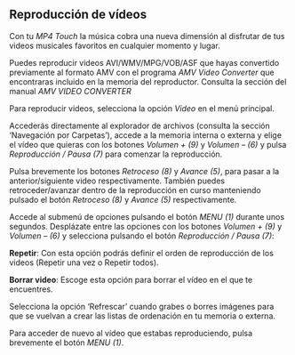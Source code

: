 ## Reproducción de vídeos

Con tu *MP4 Touch* la música cobra una nueva dimensión al disfrutar de tus videos musicales favoritos en cualquier momento y lugar.

Puedes reproducir videos AVI/WMV/MPG/VOB/ASF que hayas convertido previamente al formato AMV con el programa *AMV Video Converter* que encontraras incluido en la memoria del reproductor. Consulta la sección del manual *AMV VIDEO CONVERTER*

Para reproducir videos, selecciona la opción *Video* en el menú principal. 

Accederás directamente al explorador de archivos (consulta la sección ‘Navegación por Carpetas’), accede a la memoria interna o externa y elige el vídeo que quieras con los botones *Volumen + (9)* y *Volumen – (6)* y pulsa *Reproducción / Pausa (7)* para comenzar la reproducción.

Pulsa brevemente los botones *Retroceso (8)* y *Avance (5)*, para pasar a la anterior/siguiente video respectivamente. También puedes retroceder/avanzar dentro de la reproducción en curso manteniendo pulsado el botón *Retroceso (8)* y *Avance (5)* respectivamente.

Accede al submenú de opciones pulsando el botón *MENU (1)* durante unos segundos. Desplázate entre las opciones con los botones *Volumen + (9)* y *Volumen – (6)* y selecciona pulsando el botón *Reproducción / Pausa (7)*:

**Repetir**: Con esta opción podrás definir el orden de reproducción de los videos (Repetir una vez o Repetir todos).

**Borrar video**: Escoge esta opción para borrar el vídeo en el que te encuentres.

Selecciona la opción ‘Refrescar’ cuando grabes o borres imágenes para que se vuelvan a crear las listas de ordenación en tu memoria o externa.

Para acceder de nuevo al vídeo que estabas reproduciendo, pulsa brevemente el botón *MENU (1)*.
